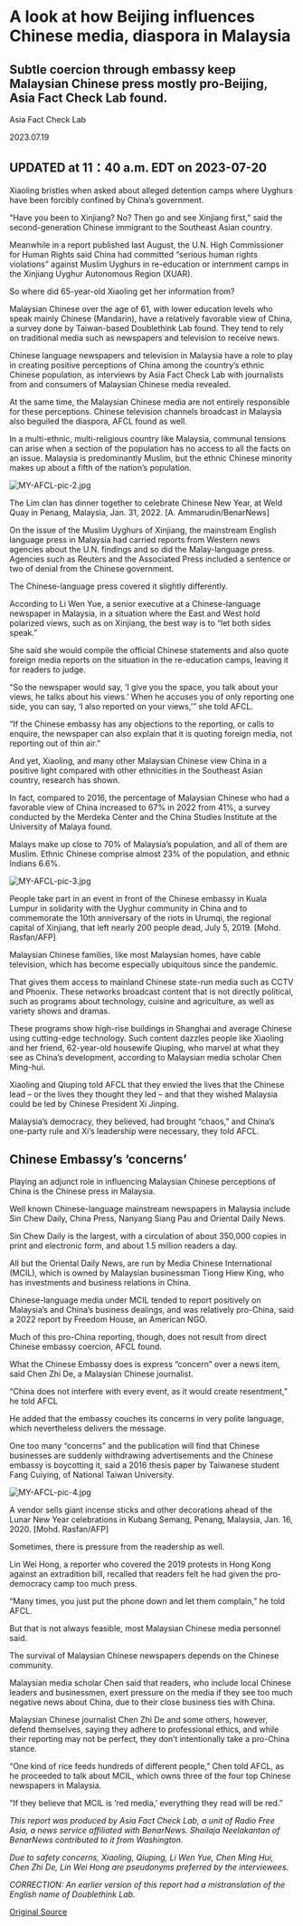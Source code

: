 # A look at how Beijing influences Chinese media, diaspora in Malaysia

## Subtle coercion through embassy keep Malaysian Chinese press mostly pro-Beijing, Asia Fact Check Lab found.

Asia Fact Check Lab

2023.07.19

## UPDATED at 11：40 a.m. EDT on 2023-07-20

Xiaoling bristles when asked about alleged detention camps where Uyghurs have been forcibly confined by China’s government.

“Have you been to Xinjiang? No? Then go and see Xinjiang first,” said the second-generation Chinese immigrant to the Southeast Asian country.

Meanwhile in a report published last August, the U.N. High Commissioner for Human Rights said China had committed “serious human rights violations” against Muslim Uyghurs in re-education or internment camps in the Xinjiang Uyghur Autonomous Region (XUAR).

So where did 65-year-old Xiaoling get her information from?

Malaysian Chinese over the age of 61, with lower education levels who speak mainly Chinese (Mandarin), have a relatively favorable view of China, a survey done by Taiwan-based Doublethink Lab found. They tend to rely on traditional media such as newspapers and television to receive news.

Chinese language newspapers and television in Malaysia have a role to play in creating positive perceptions of China among the country’s ethnic Chinese population, as interviews by Asia Fact Check Lab with journalists from and consumers of Malaysian Chinese media revealed.

At the same time, the Malaysian Chinese media are not entirely responsible for these perceptions. Chinese television channels broadcast in Malaysia also beguiled the diaspora, AFCL found as well.

In a multi-ethnic, multi-religious country like Malaysia, communal tensions can arise when a section of the population has no access to all the facts on an issue. Malaysia is predominantly Muslim, but the ethnic Chinese minority makes up about a fifth of the nation’s population.

![MY-AFCL-pic-2.jpg](images/GGU6WQFSK7TJGJUUXUN7DSROSM.jpg)

The Lim clan has dinner together to celebrate Chinese New Year, at Weld Quay in Penang, Malaysia, Jan. 31, 2022. [A. Ammarudin/BenarNews]

On the issue of the Muslim Uyghurs of Xinjiang, the mainstream English language press in Malaysia had carried reports from Western news agencies about the U.N. findings and so did the Malay-language press. Agencies such as Reuters and the Associated Press included a sentence or two of denial from the Chinese government.

The Chinese-language press covered it slightly differently.

According to Li Wen Yue, a senior executive at a Chinese-language newspaper in Malaysia, in a situation where the East and West hold polarized views, such as on Xinjiang, the best way is to “let both sides speak.”

She said she would compile the official Chinese statements and also quote foreign media reports on the situation in the re-education camps, leaving it for readers to judge.

“So the newspaper would say, ‘I give you the space, you talk about your views, he talks about his views.’ When he accuses you of only reporting one side, you can say, ‘I also reported on your views,’” she told AFCL.

“If the Chinese embassy has any objections to the reporting, or calls to enquire, the newspaper can also explain that it is quoting foreign media, not reporting out of thin air.”

And yet, Xiaoling, and many other Malaysian Chinese view China in a positive light compared with other ethnicities in the Southeast Asian country, research has shown.

In fact, compared to 2016, the percentage of Malaysian Chinese who had a favorable view of China increased to 67% in 2022 from 41%, a survey conducted by the Merdeka Center and the China Studies Institute at the University of Malaya found.

Malays make up close to 70% of Malaysia’s population, and all of them are Muslim. Ethnic Chinese comprise almost 23% of the population, and ethnic Indians 6.6%.

![MY-AFCL-pic-3.jpg](images/ZVP7F3LP52JFG66SWJXDEG2UY4.jpg)

People take part in an event in front of the Chinese embassy in Kuala Lumpur in solidarity with the Uyghur community in China and to commemorate the 10th anniversary of the riots in Urumqi, the regional capital of Xinjiang, that left nearly 200 people dead, July 5, 2019. [Mohd. Rasfan/AFP]

Malaysian Chinese families, like most Malaysian homes, have cable television, which has become especially ubiquitous since the pandemic.

That gives them access to mainland Chinese state-run media such as CCTV and Phoenix. These networks broadcast content that is not directly political, such as programs about technology, cuisine and agriculture, as well as variety shows and dramas.

These programs show high-rise buildings in Shanghai and average Chinese using cutting-edge technology. Such content dazzles people like Xiaoling and her friend, 62-year-old housewife Qiuping, who marvel at what they see as China’s development, according to Malaysian media scholar Chen Ming-hui.

Xiaoling and Qiuping told AFCL that they envied the lives that the Chinese lead – or the lives they thought they led – and that they wished Malaysia could be led by Chinese President Xi Jinping.

Malaysia’s democracy, they believed, had brought “chaos,” and China’s one-party rule and Xi’s leadership were necessary, they told AFCL.

## Chinese Embassy’s ‘concerns’

Playing an adjunct role in influencing Malaysian Chinese perceptions of China is the Chinese press in Malaysia.

Well known Chinese-language mainstream newspapers in Malaysia include Sin Chew Daily, China Press, Nanyang Siang Pau and Oriental Daily News.

Sin Chew Daily is the largest, with a circulation of about 350,000 copies in print and electronic form, and about 1.5 million readers a day.

All but the Oriental Daily News, are run by Media Chinese International (MCIL), which is owned by Malaysian businessman Tiong Hiew King, who has investments and business relations in China.

Chinese-language media under MCIL tended to report positively on Malaysia’s and China’s business dealings, and was relatively pro-China, said a 2022 report by Freedom House, an American NGO.

Much of this pro-China reporting, though, does not result from direct Chinese embassy coercion, AFCL found.

What the Chinese Embassy does is express “concern” over a news item, said Chen Zhi De, a Malaysian Chinese journalist.

“China does not interfere with every event, as it would create resentment,” he told AFCL

He added that the embassy couches its concerns in very polite language, which nevertheless delivers the message.

One too many “concerns” and the publication will find that Chinese businesses are suddenly withdrawing advertisements and the Chinese embassy is boycotting it, said a 2016 thesis paper by Taiwanese student Fang Cuiying, of National Taiwan University.

![MY-AFCL-pic-4.jpg](images/KYCPHUM7BJYNRBWUPHBCHMHWR4.jpg)

A vendor sells giant incense sticks and other decorations ahead of the Lunar New Year celebrations in Kubang Semang, Penang, Malaysia, Jan. 16, 2020. [Mohd. Rasfan/AFP]

Sometimes, there is pressure from the readership as well.

Lin Wei Hong, a reporter who covered the 2019 protests in Hong Kong against an extradition bill, recalled that readers felt he had given the pro-democracy camp too much press.

“Many times, you just put the phone down and let them complain,” he told AFCL.

But that is not always feasible, most Malaysian Chinese media personnel said.

The survival of Malaysian Chinese newspapers depends on the Chinese community.

Malaysian media scholar Chen said that readers, who include local Chinese leaders and businessmen, exert pressure on the media if they see too much negative news about China, due to their close business ties with China.

Malaysian Chinese journalist Chen Zhi De and some others, however, defend themselves, saying they adhere to professional ethics, and while their reporting may not be perfect, they don’t intentionally take a pro-China stance.

“One kind of rice feeds hundreds of different people,” Chen told AFCL, as he proceeded to talk about MCIL, which owns three of the four top Chinese newspapers in Malaysia.

“If they believe that MCIL is ‘red media,’ everything they read will be red.”

*This report was produced by Asia Fact Check Lab, a unit of Radio Free Asia, a news service affiliated with BenarNews. Shailaja Neelakantan of BenarNews contributed to it from Washington.*

*Due to safety concerns, Xiaoling, Qiuping, Li Wen Yue, Chen Ming Hui, Chen Zhi De, Lin Wei Hong are pseudonyms preferred by the interviewees.*

*CORRECTION: An earlier version of this report had a mistranslation of the English name of Doublethink Lab.*



[Original Source](https://www.rfa.org/english/news/afcl/malaysia-chinese-press-07192023095502.html)